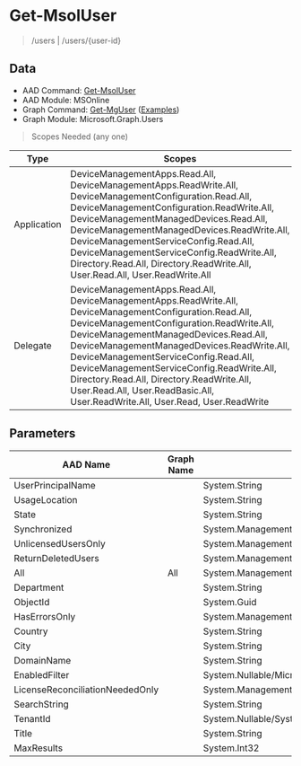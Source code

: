 # Get-MsolUser

> /users | /users/{user-id}

## Data

+ AAD Command: [Get-MsolUser](https://docs.microsoft.com/en-us/powershell/module/MSOnline/Get-MsolUser)
+ AAD Module: MSOnline
+ Graph Command: [Get-MgUser](https://docs.microsoft.com/en-us/powershell/module/Microsoft.Graph.Users/Get-MgUser) ([Examples](https://github.com/orgs/msgraph/discussions?discussions_q=Get-MgUser))
+ Graph Module: Microsoft.Graph.Users

> Scopes Needed (any one)

|Type|Scopes|
|---|---|
|Application|DeviceManagementApps.Read.All, DeviceManagementApps.ReadWrite.All, DeviceManagementConfiguration.Read.All, DeviceManagementConfiguration.ReadWrite.All, DeviceManagementManagedDevices.Read.All, DeviceManagementManagedDevices.ReadWrite.All, DeviceManagementServiceConfig.Read.All, DeviceManagementServiceConfig.ReadWrite.All, Directory.Read.All, Directory.ReadWrite.All, User.Read.All, User.ReadWrite.All|
|Delegate|DeviceManagementApps.Read.All, DeviceManagementApps.ReadWrite.All, DeviceManagementConfiguration.Read.All, DeviceManagementConfiguration.ReadWrite.All, DeviceManagementManagedDevices.Read.All, DeviceManagementManagedDevices.ReadWrite.All, DeviceManagementServiceConfig.Read.All, DeviceManagementServiceConfig.ReadWrite.All, Directory.Read.All, Directory.ReadWrite.All, User.Read.All, User.ReadBasic.All, User.ReadWrite.All, User.Read, User.ReadWrite|

## Parameters

|AAD Name|Graph Name|AAD Type|Graph Type|Infos|
|---|---|---|---|---|
|UserPrincipalName||System.String|||
|UsageLocation||System.String|||
|State||System.String|||
|Synchronized||System.Management.Automation.SwitchParameter|||
|UnlicensedUsersOnly||System.Management.Automation.SwitchParameter|||
|ReturnDeletedUsers||System.Management.Automation.SwitchParameter|||
|All|All|System.Management.Automation.SwitchParameter|System.Management.Automation.SwitchParameter||
|Department||System.String|||
|ObjectId||System.Guid|||
|HasErrorsOnly||System.Management.Automation.SwitchParameter|||
|Country||System.String|||
|City||System.String|||
|DomainName||System.String|||
|EnabledFilter||System.Nullable/Microsoft.Online.Administration.UserEnabledFilter|||
|LicenseReconciliationNeededOnly||System.Management.Automation.SwitchParameter|||
|SearchString||System.String|||
|TenantId||System.Nullable/System.Guid|||
|Title||System.String|||
|MaxResults||System.Int32|||

